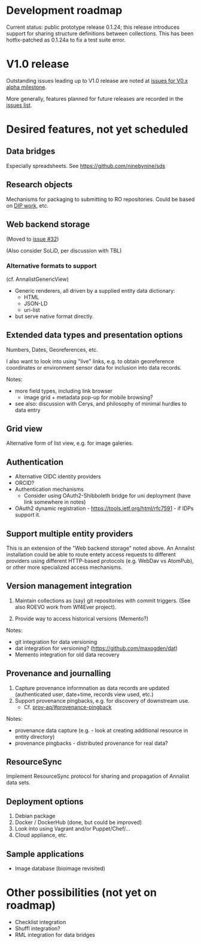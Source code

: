 # Development roadmap

Current status: public prototype release 0.1.24; this release introduces support for sharing structure definitions between collections.  This has been hotfix-patched as 0.1.24a to fix a test suite error.


# V1.0 release

Outstanding issues leading up to V1.0 release are noted at [issues for V0.x alpha milestone](https://github.com/gklyne/annalist/milestones/V0.x%20alpha).

More generally, features planned for future releases are recorded in the [issues list](https://github.com/gklyne/annalist/issues).


# Desired features, not yet scheduled


## Data bridges

Especially spreadsheets.  See https://github.com/ninebynine/sds


## Research objects

Mechanisms for packaging to submitting to RO repositories.  Could be based on [DIP work](https://github.com/CottageLabs/dip), etc.


## Web backend storage

(Moved to [issue #32](https://github.com/gklyne/annalist/issues/32))

(Also consider SoLiD, per discussion with TBL)


### Alternative formats to support

(cf. AnnalistGenericView)

- Generic renderers, all driven by a supplied entity data dictionary:
  - HTML
  - JSON-LD
  - uri-list
- but serve native format directly.


## Extended data types and presentation options

Numbers, Dates, Georeferences, etc.

I also want to look into using "live" links, e.g. to obtain georeference coordinates or environment sensor data for inclusion into data records.

Notes:

- more field types, including link browser
    - image grid + metadata pop-up for mobile browsing?
- see also: discussion with Cerys, and philosophy of minimal hurdles to data entry


## Grid view

Alternative form of list view, e.g. for image galeries.


## Authentication

- Alternative OIDC identity providers
- ORCID?
- Authentication mechanisms
  - Consider using OAuth2-Shibboleth bridge for uni deployment (have link somewhere in notes)
- OAuth2 dynamic registration - https://tools.ietf.org/html/rfc7591 - if IDPs support it.


## Support multiple entity providers

This is an extension of the "Web backend storage" noted above.  An Annalist installation could be able to route entety access requests to different providers using different HTTP-based protocols (e.g. WebDav vs AtomPub), or other more specialized access mechanisms.


## Version management integration

1. Maintain collections as (say) git repositories with commit triggers.  (See also ROEVO work from Wf4Ever project).

2. Provide way to access historical versions (Memento?)

Notes:

- git integration for data versioning
- dat integration for versioning? (https://github.com/maxogden/dat)
- Memento integration for old data recovery


## Provenance and journalling

1. Capture provenance informnation as data records are updated (authenticated user, date+time, records view used, etc.)
2. Support provenance pingbacks, e.g. for discovery of downstream use.
    - Cf. [prov-aq/#provenance-pingback](http://www.w3.org/TR/prov-aq/#provenance-pingback)

Notes:

- provenance data capture (e.g. - look at creating additional resource in entity directory)
- provenance pingbacks - distributed provenance for real data?


## ResourceSync

Implement ResourceSync protocol for sharing and propagation of Annalist data sets.


## Deployment options

1. Debian package
2. Docker / DockerHub (done, but could be improved)
3. Look into using Vagrant and/or Puppet/Chef/...
4. Cloud appliance, etc.


## Sample applications

* Image database (bioimage revisited)


# Other possibilities (not yet on roadmap)

- Checklist integration
- Shuffl integration?
- RML integration for data bridges

